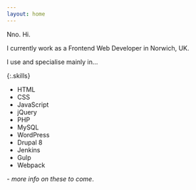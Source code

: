 ```yaml
---
layout: home
---
```

Nno. Hi.

I currently work as a Frontend Web Developer in Norwich, UK.

I use and specialise mainly in...

{:.skills}
- HTML
- CSS
- JavaScript
- jQuery
- PHP
- MySQL
- WordPress
- Drupal 8
- Jenkins
- Gulp
- Webpack

_- more info on these to come_.


